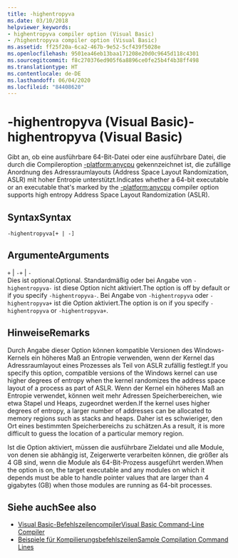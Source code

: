 ```yaml
---
title: -highentropyva
ms.date: 03/10/2018
helpviewer_keywords:
- highentropyva compiler option (Visual Basic)
- /highentropyva compiler option (Visual Basic)
ms.assetid: ff25f20a-6ca2-467b-9e52-5cf439f5028e
ms.openlocfilehash: 9501ea46eb13baa171208e20d0c9645d118c4301
ms.sourcegitcommit: f8c270376ed905f6a8896ce0fe25b4f4b38ff498
ms.translationtype: HT
ms.contentlocale: de-DE
ms.lasthandoff: 06/04/2020
ms.locfileid: "84408620"
---
```

# <a name="-highentropyva-visual-basic"></a><span data-ttu-id="25179-102">-highentropyva (Visual Basic)</span><span class="sxs-lookup"><span data-stu-id="25179-102">-highentropyva (Visual Basic)</span></span>
<span data-ttu-id="25179-103">Gibt an, ob eine ausführbare 64-Bit-Datei oder eine ausführbare Datei, die durch die Compileroption [-platform:anycpu](platform.md) gekennzeichnet ist, die zufällige Anordnung des Adressraumlayouts (Address Space Layout Randomization, ASLR) mit hoher Entropie unterstützt.</span><span class="sxs-lookup"><span data-stu-id="25179-103">Indicates whether a 64-bit executable or an executable that's marked by the [-platform:anycpu](platform.md) compiler option supports high entropy Address Space Layout Randomization (ASLR).</span></span>  
  
## <a name="syntax"></a><span data-ttu-id="25179-104">Syntax</span><span class="sxs-lookup"><span data-stu-id="25179-104">Syntax</span></span>  
  
```console  
-highentropyva[+ | -]  
```  
  
## <a name="arguments"></a><span data-ttu-id="25179-105">Argumente</span><span class="sxs-lookup"><span data-stu-id="25179-105">Arguments</span></span>  
 <span data-ttu-id="25179-106">`+` &#124; `-`</span><span class="sxs-lookup"><span data-stu-id="25179-106">`+` &#124; `-`</span></span>  
 <span data-ttu-id="25179-107">Dies ist optional.</span><span class="sxs-lookup"><span data-stu-id="25179-107">Optional.</span></span> <span data-ttu-id="25179-108">Standardmäßig oder bei Angabe von `-highentropyva-` ist diese Option nicht aktiviert.</span><span class="sxs-lookup"><span data-stu-id="25179-108">The option is off by default or if you specify `-highentropyva-`.</span></span> <span data-ttu-id="25179-109">Bei Angabe von `-highentropyva` oder `-highentropyva+` ist die Option aktiviert.</span><span class="sxs-lookup"><span data-stu-id="25179-109">The option is on if you specify `-highentropyva` or `-highentropyva+`.</span></span>  
  
## <a name="remarks"></a><span data-ttu-id="25179-110">Hinweise</span><span class="sxs-lookup"><span data-stu-id="25179-110">Remarks</span></span>  
 <span data-ttu-id="25179-111">Durch Angabe dieser Option können kompatible Versionen des Windows-Kernels ein höheres Maß an Entropie verwenden, wenn der Kernel das Adressraumlayout eines Prozesses als Teil von ASLR zufällig festlegt.</span><span class="sxs-lookup"><span data-stu-id="25179-111">If you specify this option, compatible versions of the Windows kernel can use higher degrees of entropy when the kernel randomizes the address space layout of a process as part of ASLR.</span></span> <span data-ttu-id="25179-112">Wenn der Kernel ein höheres Maß an Entropie verwendet, können weit mehr Adressen Speicherbereichen, wie etwa Stapel und Heaps, zugeordnet werden.</span><span class="sxs-lookup"><span data-stu-id="25179-112">If the kernel uses higher degrees of entropy, a larger number of addresses can be allocated to memory regions such as stacks and heaps.</span></span> <span data-ttu-id="25179-113">Daher ist es schwieriger, den Ort eines bestimmten Speicherbereichs zu schätzen.</span><span class="sxs-lookup"><span data-stu-id="25179-113">As a result, it is more difficult to guess the location of a particular memory region.</span></span>  
  
 <span data-ttu-id="25179-114">Ist die Option aktiviert, müssen die ausführbare Zieldatei und alle Module, von denen sie abhängig ist, Zeigerwerte verarbeiten können, die größer als 4 GB sind, wenn die Module als 64-Bit-Prozess ausgeführt werden.</span><span class="sxs-lookup"><span data-stu-id="25179-114">When the option is on, the target executable and any modules on which it depends must be able to handle pointer values that are larger than 4 gigabytes (GB) when those modules are running as 64-bit processes.</span></span>  
  
## <a name="see-also"></a><span data-ttu-id="25179-115">Siehe auch</span><span class="sxs-lookup"><span data-stu-id="25179-115">See also</span></span>

- [<span data-ttu-id="25179-116">Visual Basic-Befehlszeilencompiler</span><span class="sxs-lookup"><span data-stu-id="25179-116">Visual Basic Command-Line Compiler</span></span>](index.md)
- [<span data-ttu-id="25179-117">Beispiele für Kompilierungsbefehlszeilen</span><span class="sxs-lookup"><span data-stu-id="25179-117">Sample Compilation Command Lines</span></span>](sample-compilation-command-lines.md)
